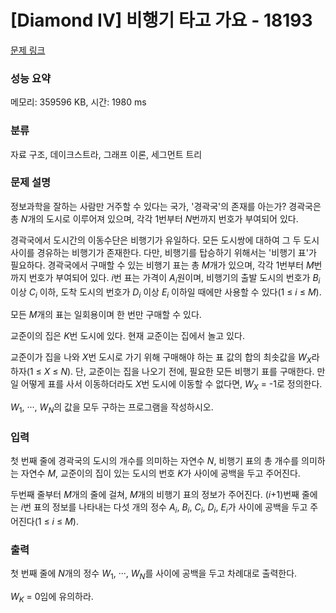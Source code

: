 # [Diamond IV] 비행기 타고 가요 - 18193 

[문제 링크](https://www.acmicpc.net/problem/18193) 

### 성능 요약

메모리: 359596 KB, 시간: 1980 ms

### 분류

자료 구조, 데이크스트라, 그래프 이론, 세그먼트 트리

### 문제 설명

<p>정보과학을 잘하는 사람만 거주할 수 있다는 국가, '경곽국'의 존재를 아는가? 경곽국은 총 <em>N</em>개의 도시로 이루어져 있으며, 각각 1번부터 <em>N</em>번까지 번호가 부여되어 있다.</p>

<p>경곽국에서 도시간의 이동수단은 비행기가 유일하다. 모든 도시쌍에 대하여 그 두 도시 사이를 경유하는 비행기가 존재한다. 다만, 비행기를 탑승하기 위해서는 '비행기 표'가 필요하다. 경곽국에서 구매할 수 있는 비행기 표는 총 <em>M</em>개가 있으며, 각각 1번부터 <em>M</em>번까지 번호가 부여되어 있다. <em>i</em>번 표는 가격이 <em>A<sub>i</sub></em>원이며, 비행기의 출발 도시의 번호가 <em>B<sub>i</sub></em> 이상 <em>C<sub>i</sub></em> 이하, 도착 도시의 번호가 <em>D<sub>i</sub></em> 이상 <em>E<sub>i</sub></em> 이하일 때에만 사용할 수 있다(1 ≤ <em>i</em> ≤ <em>M</em>).</p>

<p>모든 <em>M</em>개의 표는 일회용이며 한 번만 구매할 수 있다.</p>

<p>교준이의 집은 <em>K</em>번 도시에 있다. 현재 교준이는 집에서 놀고 있다.</p>

<p>교준이가 집을 나와 <em>X</em>번 도시로 가기 위해 구매해야 하는 표 값의 합의 최솟값을 <em>W<sub>X</sub></em>라 하자(1 ≤ <em>X</em> ≤ <em>N</em>). 단, 교준이는 집을 나오기 전에, 필요한 모든 비행기 표를 구매한다. 만일 어떻게 표를 사서 이동하더라도 <em>X</em>번 도시에 이동할 수 없다면, <em>W<sub>X</sub></em> = -1로 정의한다.</p>

<p><em>W</em><sub>1</sub>, ···, <em>W<sub>N</sub></em>의 값을 모두 구하는 프로그램을 작성하시오.</p>

### 입력 

 <p>첫 번째 줄에 경곽국의 도시의 개수를 의미하는 자연수 <em>N</em>, 비행기 표의 총 개수를 의미하는 자연수 <em>M</em>, 교준이의 집이 있는 도시의 번호 <em>K</em>가 사이에 공백을 두고 주어진다.</p>

<p>두번째 줄부터 <em>M</em>개의 줄에 걸쳐, <em>M</em>개의 비행기 표의 정보가 주어진다. (<em>i</em>+1)번째 줄에는 <em>i</em>번 표의 정보를 나타내는 다섯 개의 정수 <em>A<sub>i</sub></em>, <em>B<sub>i</sub></em>, <em>C<sub>i</sub></em>, <em>D<sub>i</sub></em>, <em>E<sub>i</sub></em>가 사이에 공백을 두고 주어진다(1 ≤ <em>i</em> ≤ <em>M</em>).</p>

### 출력 

 <p>첫 번째 줄에 <em>N</em>개의 정수 <em>W</em><sub>1</sub>, ···, <em>W<sub>N</sub></em>를 사이에 공백을 두고 차례대로 출력한다.</p>

<p><em>W<sub>K</sub></em> = 0임에 유의하라.</p>

